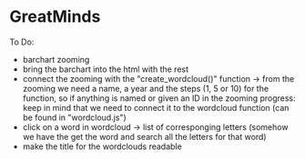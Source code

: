 # GreatMinds

To Do:

- barchart zooming
- bring the barchart into the html with the rest
- connect the zooming with the "create_wordcloud()" function -> from the zooming we need a name, a year and the steps (1, 5 or 10) for the function, so if anything is named or given an ID in the zooming progress: keep in mind that we need to connect it to the wordcloud function (can be found in "wordcloud.js")
- click on a word in wordcloud -> list of corresponging letters (somehow we have the get the word and search all the letters for that word)
- make the title for the wordclouds readable
